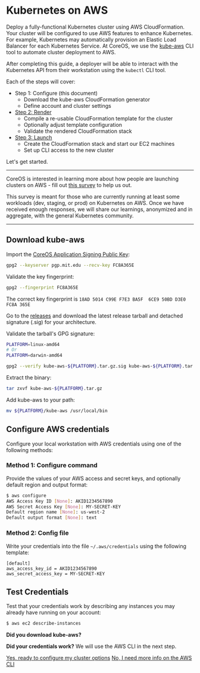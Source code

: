 # Kubernetes on AWS

Deploy a fully-functional Kubernetes cluster using AWS CloudFormation.
Your cluster will be configured to use AWS features to enhance Kubernetes.
For example, Kubernetes may automatically provision an Elastic Load Balancer for each Kubernetes Service.
At CoreOS, we use the [kube-aws](https://github.com/coreos/kube-aws/releases) CLI tool to automate cluster deployment to AWS.

After completing this guide, a deployer will be able to interact with the Kubernetes API from their workstation using the `kubectl` CLI tool.

Each of the steps will cover:

* Step 1: Configure (this document)
  * Download the kube-aws CloudFormation generator
  * Define account and cluster settings
* [Step 2: Render][aws-step-2]
  * Compile a re-usable CloudFormation template for the cluster
  * Optionally adjust template configuration
  * Validate the rendered CloudFormation stack
* [Step 3: Launch][aws-step-3]
  * Create the CloudFormation stack and start our EC2 machines
  * Set up CLI access to the new cluster

Let's get started.

---

CoreOS is interested in learning more about how people are launching clusters on AWS - fill out [this survey](https://docs.google.com/forms/d/e/1FAIpQLSf7rktZ_1QABIPkzYqxlMuGSE4W82ZFUYmyYk0ER7tqHMPBRg/viewform) to help us out.

This survey is meant for those who are currently running at least some workloads (dev, staging, or prod) on Kubernetes on AWS. Once we have received enough responses, we will share our learnings, anonymized and in aggregate, with the general Kubernetes community.

---

## Download kube-aws

Import the [CoreOS Application Signing Public Key](https://coreos.com/security/app-signing-key/):

```sh
gpg2 --keyserver pgp.mit.edu --recv-key FC8A365E
```

Validate the key fingerprint:

```sh
gpg2 --fingerprint FC8A365E
```
The correct key fingerprint is `18AD 5014 C99E F7E3 BA5F  6CE9 50BD D3E0 FC8A 365E`

Go to the [releases](https://github.com/coreos/coreos-kubernetes/releases) and download the latest release tarball and detached signature (.sig) for your architecture.

Validate the tarball's GPG signature:

```sh
PLATFORM=linux-amd64
# Or
PLATFORM=darwin-amd64

gpg2 --verify kube-aws-${PLATFORM}.tar.gz.sig kube-aws-${PLATFORM}.tar.gz
```
Extract the binary:

```sh
tar zxvf kube-aws-${PLATFORM}.tar.gz
```

Add kube-aws to your path:

```sh
mv ${PLATFORM}/kube-aws /usr/local/bin
```

## Configure AWS credentials

Configure your local workstation with AWS credentials using one of the following methods:

### Method 1: Configure command

Provide the values of your AWS access and secret keys, and optionally default region and output format:

```sh
$ aws configure
AWS Access Key ID [None]: AKID1234567890
AWS Secret Access Key [None]: MY-SECRET-KEY
Default region name [None]: us-west-2
Default output format [None]: text
```

### Method 2: Config file

Write your credentials into the file `~/.aws/credentials` using the following template:

```
[default]
aws_access_key_id = AKID1234567890
aws_secret_access_key = MY-SECRET-KEY
```

## Test Credentials

Test that your credentials work by describing any instances you may already have running on your account:

```sh
$ aws ec2 describe-instances
```

<div class="co-m-docs-next-step">
  <p><strong>Did you download kube-aws?</strong></p>
  <p><strong>Did your credentials work?</strong> We will use the AWS CLI in the next step.</p>
  <a href="kubernetes-on-aws-render.md" class="btn btn-primary btn-icon-right"  data-category="Docs Next" data-event="Kubernetes: AWS Render">Yes, ready to configure my cluster options</a>
  <a href="https://docs.aws.amazon.com/cli/latest/userguide/cli-chap-getting-started.html" class="btn btn-default btn-icon-right"  data-category="Docs Next" data-event="Configure AWS CLI">No, I need more info on the AWS CLI</a>
</div>

[aws-step-1]: kubernetes-on-aws.md
[aws-step-2]: kubernetes-on-aws-render.md
[aws-step-3]: kubernetes-on-aws-launch.md
